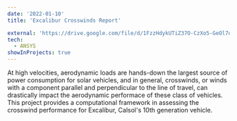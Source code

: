 ```yaml
---
date: '2022-01-10'
title: 'Excalibur Crosswinds Report'

external: 'https://drive.google.com/file/d/1FzzHdykUTiZ37O-CzXo5-GeOl7qPba_V/view?usp=sharing'
tech:
  - ANSYS
showInProjects: true
---
```


At high velocities, aerodynamic loads are hands-down the largest source of power consumption for solar vehicles, and in general, crosswinds, or winds with a component parallel and perpendicular to the line of travel, can drastically impact the aerodynamic performace of these class of vehicles. This project provides a computational framework in assessing the crosswind performance for Excalibur, Calsol's 10th generation vehicle.
